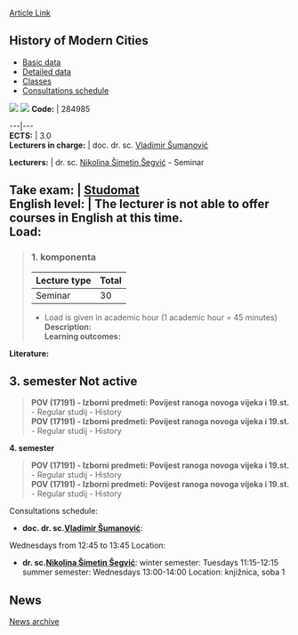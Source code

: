 [Article Link](https://www.fhs.hr/en/course/homc_a)

## History of Modern Cities
  * [Basic data](https://www.fhs.hr/en/course/homc_a#v1id-523785_339733_1_0 "Basic data")
  * [Detailed data](https://www.fhs.hr/en/course/homc_a#v1id-523785_339733_1_1 "Detailed data")
  * [Classes](https://www.fhs.hr/en/course/homc_a#v1id-523785_339733_1_2 "Classes")
  * [Consultations schedule](https://www.fhs.hr/en/course/homc_a#v1id-523785_339733_1_3 "Consultations schedule")


[![](https://www.fhs.hr/img/flags/gif/hr.gif)](https://www.fhs.hr/predmet/pmg_a) [![](https://www.fhs.hr/img/flags/gif/gb.gif)](https://www.fhs.hr/en/course/homc_a)
**Code:** |  284985  
  
---|---  
**ECTS:** |  3.0   
**Lecturers in charge:** |  doc. dr. sc. [Vladimir Šumanović](https://www.fhs.hr/staff/vladimir.sumanovic)   
  
**Lecturers:** |  dr. sc. [Nikolina Šimetin Šegvić](https://www.fhs.hr/djelatnik/nikolina.simetin_segvic) - Seminar  
  
**Take exam:** |  [Studomat](http://www.isvu.hr/studomat)  
**English level:** |  The lecturer is not able to offer courses in English at this time.   
**Load:**  
---  
> ### 1. komponenta
> | Lecture type | Total  
> ---|---  
> Seminar | 30  
> * Load is given in academic hour (1 academic hour = 45 minutes)   
**Description:**  
> **Learning outcomes:**  

  
**Literature:**  

  
**3. semester** Not active  
---  
> **POV (17191) - Izborni predmeti: Povijest ranoga novoga vijeka i 19.st.** - Regular studij - History  
>  **POV (17191) - Izborni predmeti: Povijest ranoga novoga vijeka i 19.st.** - Regular studij - History  
>   
  
**4. semester**  
> **POV (17191) - Izborni predmeti: Povijest ranoga novoga vijeka i 19.st.** - Regular studij - History  
>  **POV (17191) - Izborni predmeti: Povijest ranoga novoga vijeka i 19.st.** - Regular studij - History  
>   
Consultations schedule: 
  * **doc. dr. sc.[Vladimir Šumanović](https://www.fhs.hr/staff/vladimir.sumanovic)**: 
  
Wednesdays from 12:45 to 13:45
Location: 
  * **dr. sc.[Nikolina Šimetin Šegvić](https://www.fhs.hr/djelatnik/nikolina.simetin_segvic)**: 
winter semester: Tuesdays 11:15-12:15
summer semester: Wednesdays 13:00-14:00
Location: knjižnica, soba 1 


## News
[News archive](https://www.fhs.hr/en/course/homc_a?@=21tvb#news_132759 "News archive")
